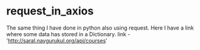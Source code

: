 # request_in_axios
The same thing I have done in python also using request. Here I have a link where some data has stored in a Dictionary.
link - 'http://saral.navgurukul.org/api/courses'

